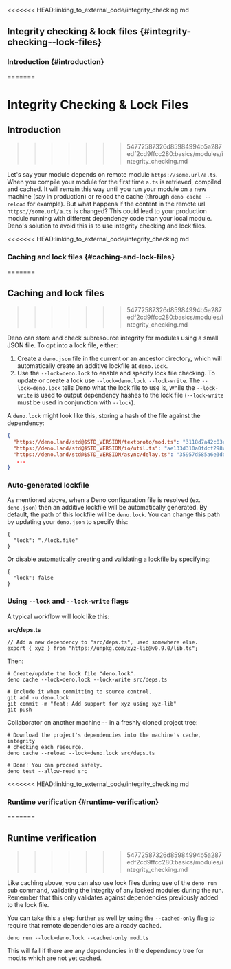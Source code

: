 <<<<<<< HEAD:linking_to_external_code/integrity_checking.md
## Integrity checking & lock files {#integrity-checking--lock-files}

### Introduction {#introduction}
=======
# Integrity Checking & Lock Files

## Introduction
>>>>>>> 54772587326d85984994b5a287edf2cd9ffcc280:basics/modules/integrity_checking.md

Let's say your module depends on remote module `https://some.url/a.ts`. When you
compile your module for the first time `a.ts` is retrieved, compiled and cached.
It will remain this way until you run your module on a new machine (say in
production) or reload the cache (through `deno cache --reload` for example). But
what happens if the content in the remote url `https://some.url/a.ts` is
changed? This could lead to your production module running with different
dependency code than your local module. Deno's solution to avoid this is to use
integrity checking and lock files.

<<<<<<< HEAD:linking_to_external_code/integrity_checking.md
### Caching and lock files {#caching-and-lock-files}
=======
## Caching and lock files
>>>>>>> 54772587326d85984994b5a287edf2cd9ffcc280:basics/modules/integrity_checking.md

Deno can store and check subresource integrity for modules using a small JSON
file. To opt into a lock file, either:

1. Create a `deno.json` file in the current or an ancestor directory, which will
   automatically create an additive lockfile at `deno.lock`.
2. Use the `--lock=deno.lock` to enable and specify lock file checking. To
   update or create a lock use `--lock=deno.lock --lock-write`. The
   `--lock=deno.lock` tells Deno what the lock file to use is, while the
   `--lock-write` is used to output dependency hashes to the lock file
   (`--lock-write` must be used in conjunction with `--lock`).

A `deno.lock` might look like this, storing a hash of the file against the
dependency:

```json
{
  "https://deno.land/std@$STD_VERSION/textproto/mod.ts": "3118d7a42c03c242c5a49c2ad91c8396110e14acca1324e7aaefd31a999b71a4",
  "https://deno.land/std@$STD_VERSION/io/util.ts": "ae133d310a0fdcf298cea7bc09a599c49acb616d34e148e263bcb02976f80dee",
  "https://deno.land/std@$STD_VERSION/async/delay.ts": "35957d585a6e3dd87706858fb1d6b551cb278271b03f52c5a2cb70e65e00c26a",
   ...
}
```

### Auto-generated lockfile

As mentioned above, when a Deno configuration file is resolved (ex. `deno.json`)
then an additive lockfile will be automatically generated. By default, the path
of this lockfile will be `deno.lock`. You can change this path by updating your
`deno.json` to specify this:

```jsonc
{
  "lock": "./lock.file"
}
```

Or disable automatically creating and validating a lockfile by specifying:

```jsonc
{
  "lock": false
}
```

### Using `--lock` and `--lock-write` flags

A typical workflow will look like this:

**src/deps.ts**

```ts, ignore
// Add a new dependency to "src/deps.ts", used somewhere else.
export { xyz } from "https://unpkg.com/xyz-lib@v0.9.0/lib.ts";
```

Then:

```shell
# Create/update the lock file "deno.lock".
deno cache --lock=deno.lock --lock-write src/deps.ts

# Include it when committing to source control.
git add -u deno.lock
git commit -m "feat: Add support for xyz using xyz-lib"
git push
```

Collaborator on another machine -- in a freshly cloned project tree:

```shell
# Download the project's dependencies into the machine's cache, integrity
# checking each resource.
deno cache --reload --lock=deno.lock src/deps.ts

# Done! You can proceed safely.
deno test --allow-read src
```

<<<<<<< HEAD:linking_to_external_code/integrity_checking.md
### Runtime verification {#runtime-verification}
=======
## Runtime verification
>>>>>>> 54772587326d85984994b5a287edf2cd9ffcc280:basics/modules/integrity_checking.md

Like caching above, you can also use lock files during use of the `deno run` sub
command, validating the integrity of any locked modules during the run. Remember
that this only validates against dependencies previously added to the lock file.

You can take this a step further as well by using the `--cached-only` flag to
require that remote dependencies are already cached.

```shell
deno run --lock=deno.lock --cached-only mod.ts
```

This will fail if there are any dependencies in the dependency tree for mod.ts
which are not yet cached.

<!-- TODO - Add detail on dynamic imports -->
